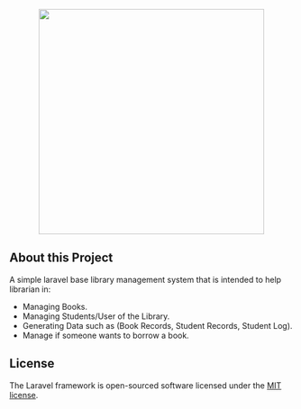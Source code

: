 <p align="center"><img src="https://res.cloudinary.com/dtfbvvkyp/image/upload/v1566331377/laravel-logolockup-cmyk-red.svg" width="400"></p>

## About this Project

A simple laravel base library management  system that is intended to help librarian in:

- Managing Books.
- Managing Students/User of the Library.
- Generating Data such as (Book Records, Student Records, Student Log).
- Manage if someone wants to borrow a book.

## License

The Laravel framework is open-sourced software licensed under the [MIT license](https://opensource.org/licenses/MIT).
